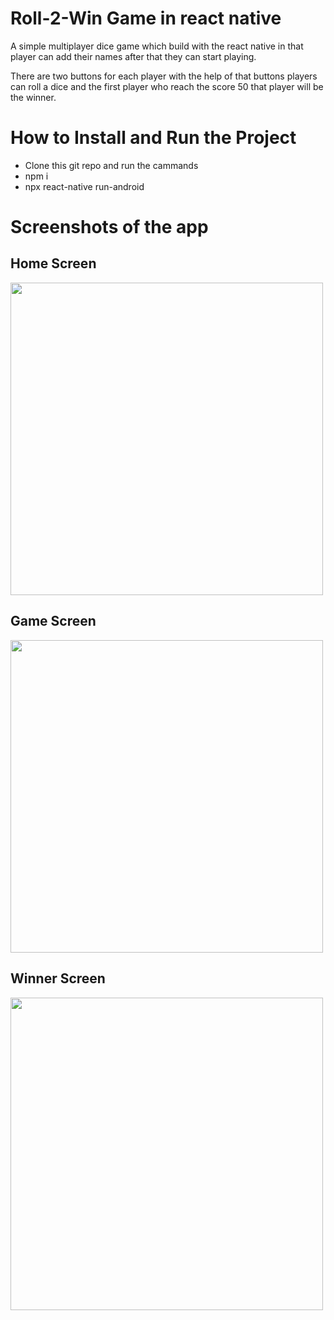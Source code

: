 # Roll-2-Win Game in react native

A simple multiplayer dice game which build with the react native in that player can add their names after that they can start playing.

There are two buttons for each player with the help of that buttons players can roll a dice and the first player who reach the score 50 that player will be the winner.

# How to Install and Run the Project

- Clone this git repo and run the cammands
- npm i
- npx react-native run-android

# Screenshots of the app

## Home Screen
<img src="https://raw.github.com/Dhiraj-j/reactnative.dicegame/main/screenshots/Screenshot_1678094821.png" width="500"/>

## Game Screen

<img src="https://raw.github.com/Dhiraj-j/reactnative.dicegame/main/screenshots/Screenshot_1678094866.png" width="500"/>

## Winner Screen

<img src="https://raw.github.com/Dhiraj-j/reactnative.dicegame/main/screenshots/Screenshot_1678094871.png" width="500"/>
